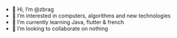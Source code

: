 - 👋 Hi, I’m @zbrag
- 👀 I’m interested in computers, algorithms and new technologies
- 🌱 I’m currently learning Java, flutter & french
- 💞️ I’m looking to collaborate on nothing

<!---
zbrag/zbrag is a ✨ special ✨ repository because its `README.md` (this file) appears on your GitHub profile.
You can click the Preview link to take a look at your changes.
--->
